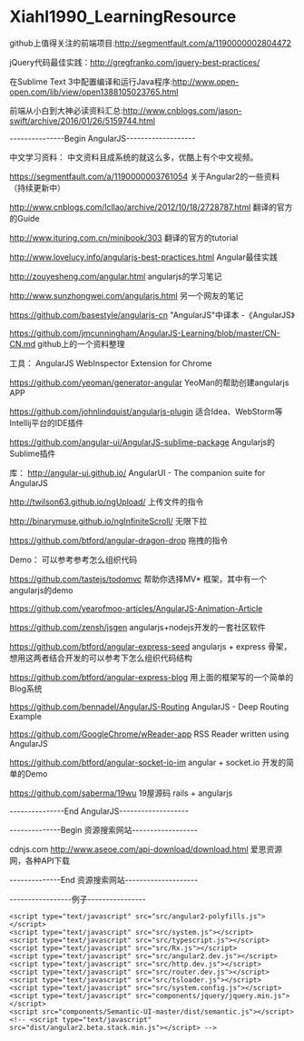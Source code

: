 # Xiahl1990_LearningResource
github上值得关注的前端项目:http://segmentfault.com/a/1190000002804472

jQuery代码最佳实践：http://gregfranko.com/jquery-best-practices/

在Sublime Text 3中配置编译和运行Java程序:http://www.open-open.com/lib/view/open1388105023765.html

前端从小白到大神必读资料汇总:http://www.cnblogs.com/jason-swift/archive/2016/01/26/5159744.html


---------------Begin AngularJS-------------------

中文学习资料：
中文资料且成系统的就这么多，优酷上有个中文视频。

https://segmentfault.com/a/1190000003761054   关于Angular2的一些资料（持续更新中）

http://www.cnblogs.com/lcllao/archive/2012/10/18/2728787.html   翻译的官方的Guide

http://www.ituring.com.cn/minibook/303  翻译的官方的tutorial

http://www.lovelucy.info/angularjs-best-practices.html  Angular最佳实践

http://zouyesheng.com/angular.html  angularjs的学习笔记

http://www.sunzhongwei.com/angularjs.html 另一个网友的笔记

https://github.com/basestyle/angularjs-cn  "AngularJS"中译本 -《AngularJS》

https://github.com/jmcunningham/AngularJS-Learning/blob/master/CN-CN.md  github上的一个资料整理

工具：
AngularJS WebInspector Extension for Chrome

https://github.com/yeoman/generator-angular   YeoMan的帮助创建angularjs APP

https://github.com/johnlindquist/angularjs-plugin 适合Idea、WebStorm等Intellij平台的IDE插件

https://github.com/angular-ui/AngularJS-sublime-package  Angularjs的Sublime插件

库：
http://angular-ui.github.io/  AngularUI - The companion suite for AngularJS

http://twilson63.github.io/ngUpload/  上传文件的指令

http://binarymuse.github.io/ngInfiniteScroll/ 无限下拉

https://github.com/btford/angular-dragon-drop  拖拽的指令

 

Demo：
可以参考参考怎么组织代码

https://github.com/tastejs/todomvc   帮助你选择MV* 框架，其中有一个angularjs的demo

https://github.com/yearofmoo-articles/AngularJS-Animation-Article 

https://github.com/zensh/jsgen  angularjs+nodejs开发的一套社区软件

https://github.com/btford/angular-express-seed angularjs + express 骨架，想用这两者结合开发的可以参考下怎么组织代码结构

https://github.com/btford/angular-express-blog 用上面的框架写的一个简单的Blog系统

https://github.com/bennadel/AngularJS-Routing AngularJS - Deep Routing Example

https://github.com/GoogleChrome/wReader-app  RSS Reader written using AngularJS

https://github.com/btford/angular-socket-io-im  angular + socket.io 开发的简单的Demo

https://github.com/saberma/19wu 19屋源码 rails + angularjs

---------------End AngularJS-------------------


--------------Begin 资源搜索网站------------------

cdnjs.com 
http://www.aseoe.com/api-download/download.html  爱思资源网，各种API下载

--------------End 资源搜索网站--------------------


-----------------例子----------------

<!doctype html>
<html>
<head>
	<meta charset="utf-8">
    <title>test</title>
    <link rel="stylesheet" type="text/css" href="components/Semantic-UI-master/dist/semantic.css">

    <script type="text/javascript" src="src/angular2-polyfills.js"></script>
    <script type="text/javascript" src="src/system.js"></script>
    <script type="text/javascript" src="src/typescript.js"></script>
    <script type="text/javascript" src="src/Rx.js"></script>
    <script type="text/javascript" src="src/angular2.dev.js"></script>
    <script type="text/javascript" src="src/http.dev.js"></script>
    <script type="text/javascript" src="src/router.dev.js"></script>
    <script type="text/javascript" src="src/tsloader.js"></script>
    <script type="text/javascript" src="src/system.config.js"></script>
    <script type="text/javascript" src="components/jquery/jquery.min.js"></script>
    <script src="components/Semantic-UI-master/dist/semantic.js"></script>
    <!-- <script type="text/javascript" src="dist/angular2.beta.stack.min.js"></script> -->
</head>
<body>
	<ez-app></ez-app>
    <script type="text/typescript">
    	import {Component} from "angular2/core";
        import {bootstrap} from "angular2/platform/browser";

        class Article { 
            title: string; 
            link: string; 
            votes: number;
            constructor(title: string, link: string, votes?: number) {
                this.title = title;
                this.link = link;
                this.votes = votes || 0;
            }
            voteUp(): void { 
                this.votes += 1;
            }
            voteDown(): void { 
                this.votes -= 1;
            }
            domain(): string { 
              try {
                const link: string = this.link.split('//')[1];
                return link.split('/')[0]; 
              } catch (err) {
                  return null;
              }
            }
        }


        @Component({
            selector:"ez-article",
            inputs: ['article'],
            host:{
              class:'row'
            }
            template: `
            <div class="four wide column center aligned votes">
                <div class="ui statistic">
                    <div class="value"> {{ article.votes }}
                    </div>
                    <div class="label">
                        Points
                    </div>
                </div>
            </div>
            <div class="twelve wide column">
                <a class="ui large header" href="{{ article.link }}"> {{ article.title }}
                </a>
                <div class="meta">({{ article.domain() }})</div>
                <div class="ui big horizontal list voters">
                    <div class="item">
                        <a href (click)="voteUp()">
                            <i class="arrow up icon"></i> upvote
                        </a>
                    </div>
                    <div class="item">
                        <a href (click)="voteDown()">
                            <i class="arrow down icon"></i>
                            downvote
                        </a>
                    </div>
                </div>
            </div>
            `
        })  
        class ArticleComponent { 
          article: Article;
          voteUp(): boolean {
            this.article.voteUp();
            return false;
          }
          voteDown(): boolean { 
            this.article.voteDown(); 
            return false;
          }
        }


        @Component({
			selector:"ez-app",
            directives: [ArticleComponent],
        	template : `
            <div class="ui top segment">
                <form class="ui form ">
                    <h3 class="ui header">Add a Link</h3>
                    <div class="field">
                        <label for="title">Title:</label> 
                        <input name="title" #newtitle>
                    </div>
                    <div class="field">
                        <label for="link">Link:</label>
                        <input name="link" #newlink>
                    </div>
                    <button (click)="addArticle(newtitle, newlink)" class="ui positive button">
                        Submit link
                    </button>
                </form> 
            </div>
            <div class="ui grid posts">
              <ez-article
                *ngFor="#article of sortedArticles()"
                [article]="article">
              </ez-article>
            </div>
                `
        })
        class EzApp{
            articles: Article[];
            constructor() {
                this.articles = [
                  new Article('Angular 2', 'http://angular.io', 1),
                  new Article('Fullstack', 'http://fullstack.io', 2),
                  new Article('Angular Homepage', 'http://angular.io', 3),
                ]; 
            }
            addArticle(title: HTMLInputElement, link: HTMLInputElement): void { 
                console.log(`Adding article title: ${title.value} and link: ${link.value}`);
                this.articles.push(new Article(title.value, link.value, 0));
                title.value = '';
                link.value = '';
            }
            sortedArticles(): Article[] {
                  return this.articles.sort((a: Article, b: Article) => b.votes - a.votes);
            }
        }
        
        bootstrap(EzApp);
    </script>
</body>
</html>
